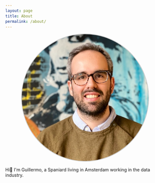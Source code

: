 ```yaml
---
layout: page
title: About
permalink: /about/
---
```

<style>
.img_class {
  width: 400px;
  height: 400px;
  border-radius: 50%;
  border: solid 2px #ccc;
  object-fit: contain;
}
</style>
<p align="center">
<img src="https://github.com/guillesd/guillesd.github.io/blob/main/content/images/about_photo.jpeg?raw=true" class="img_class"/>
</p>

Hi:wave: I'm Guillermo, a Spaniard living in Amsterdam working in the data industry. 
